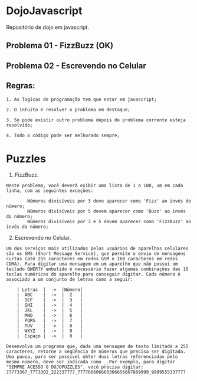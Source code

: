 # DojoJavascript
Repositório de dojo em javascript.

## Problema 01 - FizzBuzz (OK)
## Problema 02 - Escrevendo no Celular

## Regras:
	
	1. As logicas de programação tem que estar em javascript;
	
	2. O intuito é resolver o problema em destaque;
	
	3. Só pode existir outro problema depois do problema corrente esteja resolvido;
	
	4. Todo o código pode ser melhorado sempre;
	

# Puzzles

  01. FizzBuzz.
 
    Neste problema, você deverá exibir uma lista de 1 a 100, um em cada linha, com as seguintes exceções:
    
			Números divisíveis por 3 deve aparecer como 'Fizz' ao invés do número;
			Números divisíveis por 5 devem aparecer como 'Buzz' ao invés do número;
			Números divisíveis por 3 e 5 devem aparecer como 'FizzBuzz' ao invés do número;

  02. Escrevendo no Celular.

	Um dos serviços mais utilizados pelos usuários de aparelhos celulares são os SMS (Short Message Service), que permite o envio de mensagens curtas (até 255 caracteres em redes GSM e 160 caracteres em redes CDMA). Para digitar uma mensagem em um aparelho que não possui um teclado QWERTY embutido é necessário fazer algumas combinações das 10 teclas numéricas do aparelho para conseguir digitar. Cada número é associado a um conjunto de letras como a seguir:
	
		| Letras  |  ->  |Número| 
		|  ABC    |  ->  |  2   |
		|  DEF    |  ->  |  3   |
 		|  GHI    |  ->  |  4   |
		|  JKL    |  ->  |  5   |
		|  MNO    |  ->  |  6   |
		|  PQRS   |  ->  |  7   |
		|  TUV    |  ->  |  8   |
		|  WXYZ   |  ->  |  9   |
		|  Espaço |  ->  |  0   |

	Desenvolva um programa que, dada uma mensagem de texto limitada a 255 caracteres, retorne a seqüência de números que precisa ser digitada. Uma pausa, para ser possível obter duas letras referenciadas pelo mesmo número, deve ser indicada como _.Por exemplo, para digitar "SEMPRE ACESSO O DOJOPUZZLES", você precisa digitar: 77773367_7773302_222337777_777766606660366656667889999_9999555337777
